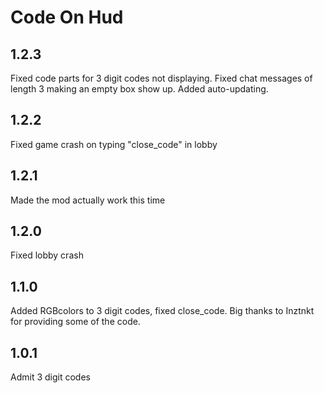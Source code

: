 # Code On Hud
## 1.2.3
Fixed code parts for 3 digit codes not displaying. Fixed chat messages of length 3 making an empty box show up. Added auto-updating.
## 1.2.2
Fixed game crash on typing "close_code" in lobby
## 1.2.1
Made the mod actually work this time
## 1.2.0
Fixed lobby crash
## 1.1.0
Added RGBcolors to 3 digit codes, fixed close_code. Big thanks to Inztnkt for providing some of the code.
## 1.0.1
Admit 3 digit codes